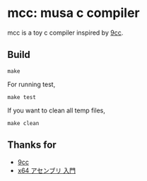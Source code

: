 # mcc: musa c compiler

mcc is a toy c compiler inspired by [9cc](https://github.com/rui314/9cc).

## Build

```
make
```

For running test,

```
make test
```

If you want to clean all temp files,

```
make clean
```

## Thanks for

- [9cc](https://github.com/rui314/9cc)
- [x64 アセンブリ 入門](http://www.zombie-hunting-club.com/entry/2017/10/22/010630)
